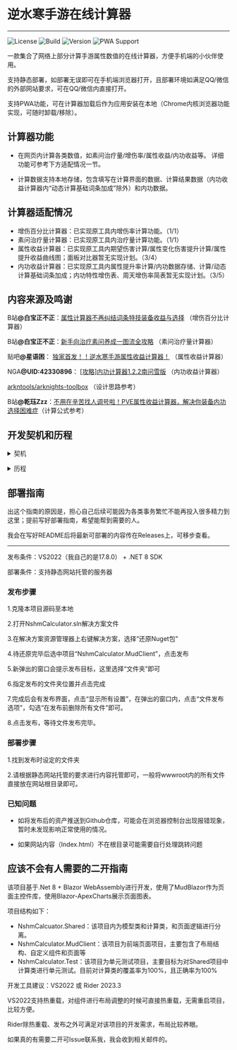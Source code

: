 # 逆水寒手游在线计算器

***

![License](https://img.shields.io/github/license/dellbeat/NshmCalculator)
![Build](https://img.shields.io/badge/build-passing-brightgreen)
![Version](https://img.shields.io/badge/version-1.0.3-brightgreen)
![PWA Support](https://img.shields.io/badge/PWA-support-blue)

一款集合了网络上部分计算手游属性数值的在线计算器，方便手机端的小伙伴使用。

支持静态部署，如部署无误即可在手机端浏览器打开，且部署环境如满足QQ/微信的外部网站要求，可在QQ/微信内直接打开。

支持PWA功能，可在计算器加载后作为应用安装在本地（Chrome内核浏览器功能实现，可随时卸载/移除）。

## 计算器功能

* 在网页内计算各类数值，如素问治疗量/增伤率/属性收益/内功收益等。 详细功能可参考下方适配情况一节。


* 计算数据支持本地存储，包含填写在计算界面的数据、计算结果数据（内功收益计算器内“动态计算基础词条加成”除外）和内功数据。

## 计算器适配情况

* 增伤百分比计算器：已实现原工具内增伤率计算功能。（1/1）
* 素问治疗量计算器：已实现原工具内治疗量计算功能。（1/1）
* 属性收益计算器：已实现原工具内期望伤害计算/属性变化伤害提升计算/属性提升收益曲线图；面板对比器暂无实现计划。（3/4）
* 内功收益计算器：已实现原工具内属性提升率计算/内功数据存储、计算/动态计算基础词条加成；内功特性增伤表、周天增伤率简表暂无实现计划。（3/5）

## 内容来源及鸣谢

B站<b>@白宝正不正</b>：[属性计算器不再纠结词条特技装备收益与选择](https://www.bilibili.com/video/BV1G94y1x7sW) （增伤百分比计算器）

B站<b>@白宝正不正</b>：[新手向治疗素问养成一图流全攻略](https://www.bilibili.com/video/BV1DP411Y7MK) （素问治疗量计算器）

贴吧<b>@星语困</b>： [独家首发！！逆水寒手游属性收益计算器！](https://tieba.baidu.com/p/8530450428) （属性收益计算器）

NGA<b>@UID:42330896</b>： [[攻略]内功计算器1.2.2南问雪版](https://g.nga.cn/read.php?tid=38987417&rand=308) （内功收益计算器）

[arkntools/arknights-toolbox](https://github.com/arkntools/arknights-toolbox) （设计思路参考）

B站<b>@乾珏Zzz</b>：[不用在辛苦找人调号啦！PVE属性收益计算器，解决你装备内功选择困难症](https://www.bilibili.com/video/BV1f6421G7Vm/)（计算公式参考）

## 开发契机和历程

<details> 
<summary>契机</summary>

从手游开服开始，在网络上就有各路大神根据各类数据结果推测出公式并制作计算器供大家使用。

彼时帮会里的也有在使用这些计算器的小伙伴，但是部分使用手机的小伙伴反馈操作不是很方便；然后我就想着能不能做一个在线使用的计算器，让需要使用的人直接点击链接填入需要的数据就能计算。

以网页呈现的原因是为了尽量降低使用门槛，微信小程序会限制使用范围（且帮会群是QQ群）。
</details>

<p/>

<details> 
<summary>历程</summary>

不过这个想法搁置了很久一段时间，因为自己彼时工作事情比较多再加上准备使用的技术栈不熟（是VUE，而自己主做WPF桌面开发）。

后面了解到有适合自己技术栈的实现方法，便开始了计算器公式的分析拆解和在线计算器开发工作。

第一版内有增伤百分比计算器/素问治疗量计算器/属性收益计算器，但因为界面设计不太满意，于是在制作完后又搁置了一段时间。

再到后面有看到内功收益计算器，于是先拆解了算法；在解决了命中计算的问题后，重新搭建了项目框架，最后有了现在的在线计算器。

对比原来第一版的计算器界面相比大气，不会像第一版的界面太过窄巴。
</details>

## 部署指南

出这个指南的原因是，担心自己后续可能因为各类事务繁忙不能再投入很多精力到这里；提前写好部署指南，希望能帮到需要的人。

我会在写好README后将最新可部署的内容传在Releases上，可移步查看。

***

发布条件：VS2022（我自己的是17.8.0） + .NET 8 SDK

部署条件：支持静态网站托管的服务器

### 发布步骤

1.克隆本项目源码至本地

2.打开NshmCalculator.sln解决方案文件

3.在解决方案资源管理器上右键解决方案，选择“还原Nuget包”

4.待还原完毕后选中项目“NshmCalculator.MudClient”，点击发布

5.新弹出的窗口会提示发布目标，这里选择“文件夹”即可

6.指定发布的文件夹位置并点击完成

7.完成后会有发布界面，点击“显示所有设置”，在弹出的窗口内，点击“文件发布选项”，勾选“在发布前删除所有文件”即可。

8.点击发布，等待文件发布完毕。

### 部署步骤

1.找到发布时设定的文件夹

2.请根据静态网站托管的要求进行内容托管即可，一般将wwwroot内的所有文件直接放在网站根目录即可。

### 已知问题

* 如将发布后的资产推送到Github仓库，可能会在浏览器控制台出现报错现象，暂时未发现影响正常使用的情况。


* 如果网站内容（Index.html）不在根目录可能需要自行处理跳转问题

## 应该不会有人需要的二开指南

该项目基于.Net 8 + Blazor WebAssembly进行开发，使用了MudBlazor作为页面主控件库，使用Blazor-ApexCharts展示页面图表。

项目结构如下：

* NshmCalcuator.Shared：该项目内为模型类和计算类，和页面逻辑进行分离。
* NshmCalculator.MudClient：该项目为前端页面项目，主要包含了布局结构、自定义组件和页面等
* NshmCalculator.Test：该项目为单元测试项目，主要目标为对Shared项目中计算类进行单元测试。目前对计算类的覆盖率为100%，且正确率为100%

开发工具建议：VS2022 或 Rider 2023.3

VS2022支持热重载，对组件进行布局调整的时候可直接热重载，无需重启项目，比较方便。

Rider除热重载、发布之外可满足对该项目的开发需求，布局比较养眼。

如果真的有需要二开可Issue联系我，我会收到相关邮件的。